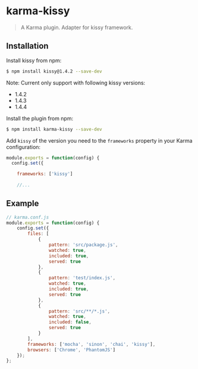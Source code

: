 karma-kissy
============
> A Karma plugin. Adapter for kissy framework.

Installation
------------

Install kissy from npm:
```sh
$ npm install kissy@1.4.2 --save-dev
```

Note: Current only support with following kissy versions:
 * 1.4.2
 * 1.4.3
 * 1.4.4

Install the plugin from npm:

```sh
$ npm install karma-kissy --save-dev
```

Add `kissy` of the version you need to the `frameworks` property in your Karma configuration:
```js
module.exports = function(config) {
  config.set({

    frameworks: ['kissy']
    
    //...
```

Example
-------

```js
// karma.conf.js
module.exports = function(config) {
    config.set({
        files: [
            {
                pattern: 'src/package.js',
                watched: true,
                included: true,
                served: true
            },
            {
                pattern: 'test/index.js',
                watched: true,
                included: true,
                served: true
            },
            {
                pattern: 'src/**/*.js',
                watched: true,
                included: false,
                served: true
            }
        ],
        frameworks: ['mocha', 'sinon', 'chai', 'kissy'],
        browsers: ['Chrome', 'PhantomJS']
    });
};
```
